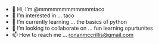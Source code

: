 - 👋 Hi, I’m @mmmmmmmmmmmmtaco
- 👀 I’m interested in ... taco
- 🌱 I’m currently learning ... the basics of python
- 💞️ I’m looking to collaborate on ... fun learning opurtunites
- 📫 How to reach me ... ronanmccrillis@gmail.com

<!---
mmmmmmmmmmmmtaco/mmmmmmmmmmmmtaco is a ✨ special ✨ repository because its `README.md` (this file) appears on your GitHub profile.
You can click the Preview link to take a look at your changes.
